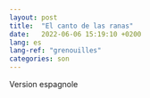 ```yaml
---
layout: post
title:  "El canto de las ranas"
date:   2022-06-06 15:19:10 +0200
lang: es
lang-ref: "grenouilles"
categories: son
---
```

Version espagnole
